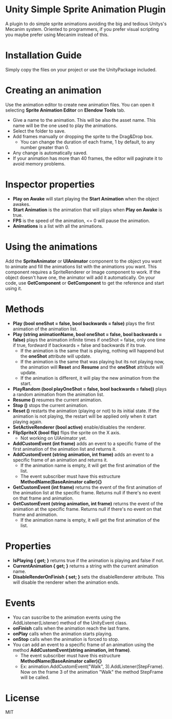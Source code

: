 # Unity Simple Sprite Animation Plugin
A plugin to do simple sprite animations avoiding the big and tedious Unitys's Mecanim system.
Oriented to programmers, if you prefer visual scripting you maybe prefer using Mecanim instead of this.

# Installation Guide
Simply copy the files on your project or use the UnityPackage included.

# Creating an animation
Use the animation editor to create new animation files. You can open it selecting **Sprite Animation Editor** on **Elendow Tools** tab.
- Give a name to the animation. This will be also the asset name. This name will be the one used to play the animations.
- Select the folder to save.
- Add frames manually or dropping the sprite to the Drag&Drop box.
  - You can change the duration of each frame, 1 by default, to any number greater than 0.
- Any change is automatically saved.
- If your animation has more than 40 frames, the editor will paginate it to avoid memory problems.

# Inspector properties
- **Play on Awake** will start playing the **Start Animation** when the object awakes.
- **Start Animation** is the animation that will plays when **Play on Awake** is true.
- **FPS** is the speed of the animation, <= 0 will pause the animation.
- **Animations** is a list with all the animations.

# Using the animations
Add the **SpriteAnimator** or **UIAnimator** component to the object you want to animate and fill the animations list with the animations you want.
This component requires a SpriteRenderer or Image component to work. If the object doesn't have one, the animator will add it automatically.
On your code, use **GetComponent<SpriteAnimator>** or **GetComponent<UIAnimator>** to get the reference and start using it.

# Methods
- **Play (bool oneShot = false, bool backwards = false)** plays the first animation of the animation list.
- **Play (string animationName, bool oneShot = false, bool backwards = false)** plays the animation infinite times if oneShot = false, only one time if true, fordward if backwards = false and backwards if its true.
  * If the animation is the same that is playing, nothing will happend but the **oneShot** attribute will update.
  * If the animation is the same that was playing but its not playing now, the animation will **Reset** and **Resume** and the **oneShot** attribute will update.
  * If the animation is different, it will play the new animation from the start.
- **PlayRandom (bool playOneShot = false, bool backwards = false))** plays a random animation from the animation list.
- **Resume ()** resumes the current animation.
- **Stop ()** stops the current animation.
- **Reset ()** restarts the animation (playing or not) to its initial state. If the animation is not playing, the restart will be applied only when it start playing again.
- **SetActiveRenderer (bool active)** enable/disables the renderer.
- **FlipSpriteX (bool flip)** flips the sprite on the X axis.
  * Not working on UIAnimator yet.
- **AddCustomEvent (int frame)** adds an event to a specific frame of the first animation of the animation list and returns it.
- **AddCustomEvent (string animation, int frame)** adds an event to a specific frame of an animation and returns it.
  * If the animation name is empty, it will get the first animation of the list.
  * The event subscriber must have this estructure **MethodName(BaseAnimator caller){}**
- **GetCustomEvent (int frame)** returns the event of the first animation of the animation list at the specific frame. Returns null if there's no event on that frame and animation.
- **GetCustomEvent (string animation, int frame)** returns the event of the animation at the specific frame. Returns null if there's no event on that frame and animation.
  * If the animation name is empty, it will get the first animation of the list.

# Properties
- **IsPlaying { get; }** returns true if the animation is playing and false if not.
- **CurrentAnimation { get; }** returns a string with the current animation name.
- **DisableRenderOnFinish { set; }** sets the disableRenderer attribute. This will disable the renderer when the animation ends.

# Events
- You can suscribe to the animation events using the AddListener(Listener) method of the UnityEvent class.
- **onFinish** calls when the animation reach the last frame.
- **onPlay** calls when the animation starts playing.
- **onStop** calls when the animation is forced to stop.
- You can add an event to a specific frame of an animation using the method **AddCustomEvent(string animation, int frame)**.
  * The event subscriber must have this estructure **MethodName(BaseAnimator caller){}**
  * Ex: animation.AddCustomEvent("Walk", 3).AddListener(StepFrame). Now on the frame 3 of the animation "Walk" the method StepFrame will be called.

# License
MIT

